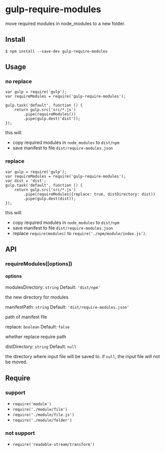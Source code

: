 # gulp-require-modules

move required modules in node_modules to a new folder.

## Install

```
$ npm install --save-dev gulp-require-modules
```

## Usage

### no replace

```
var gulp = require('gulp');
var requireModules = require('gulp-require-modules');

gulp.task('default', function () {
    return gulp.src('src/*.js')
        .pipe(requireModules())
        .pipe(gulp.dest('dist'));
});
```

this will:

* copy required modules in `node_modules` to `dist/npm`
* save manifest to file `dist/require-modules.json`

### replace

```
var gulp = require('gulp');
var requireModules = require('gulp-require-modules');
var dist = 'dist';
gulp.task('default', function () {
    return gulp.src('src/*.js')
        .pipe(requireModules({replace: true, distDirectory: dist))
        .pipe(gulp.dest(dist));
});
```

this will:

* copy required modules in `node_modules` to `dist/npm`
* save manifest to file `dist/require-modules.json`
* replace `require(modules)` to `require('./npm/module/index.js')`.

## API

### requireModules([options])

#### options

modulesDirectory: `string` Default: `'dist/npm'`

the new directory for modules

manifestPath: `string` Default: `'dist/require-modules.json'`

path of manifest file

replace: `boolean` Default: `false`

whether replace require path

distDirectory: `string` Default: `null`

the directory where input file will be saved to. if `null`, the input file will not be moved.

## Require

### support

* `require('module')`
* `require('./module/file')`
* `require('./module/file.js')`
* `require('./module/folder')`

### not support

* `require('readable-stream/transform')`
